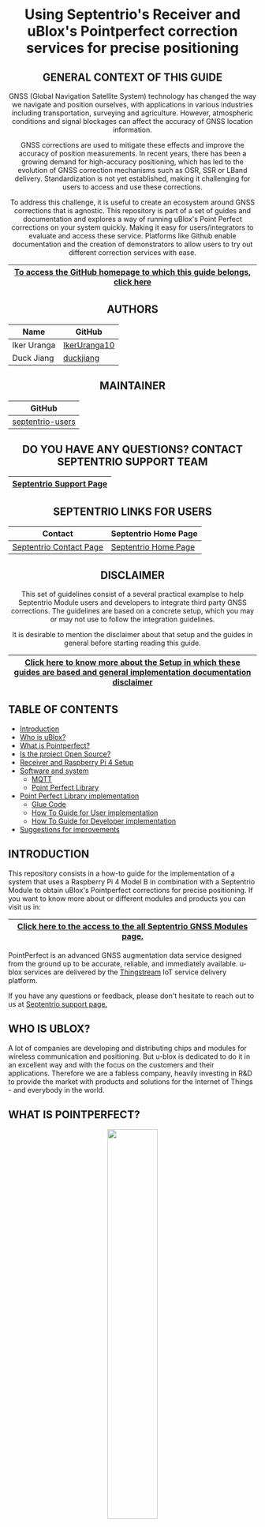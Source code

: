 <div align="center">
  
# Using Septentrio's Receiver and uBlox's Pointperfect correction services for precise positioning

## GENERAL CONTEXT OF THIS GUIDE

GNSS (Global Navigation Satellite System) technology has changed the way we navigate and position ourselves, with applications in various industries including transportation, surveying and agriculture. However, atmospheric conditions and signal blockages can affect the accuracy of GNSS location information. 

GNSS corrections are used to mitigate these effects and improve the accuracy of position measurements. In recent years, there has been a growing demand for high-accuracy positioning, which has led to the evolution of GNSS correction mechanisms such as OSR, SSR or LBand delivery. Standardization is not yet established, making it challenging for users to access and use these corrections. 

To address this challenge, it is useful to create an ecosystem around GNSS corrections that is agnostic. This repository is part of a set of guides and documentation and explores a way of running uBlox's Point Perfect corrections on your system quickly. Making it easy for users/integrators to evaluate and access these service. Platforms like Github enable documentation and the creation of demonstrators to allow users to try out different correction services with ease.

| <a href="https://github.com/septentrio-gnss/SeptentrioAgnostic#set-up-guide-to-use-third-party-osr-and-ssr-correction-services-with-septentrios-receivers-for-precise-positioning">To access the GitHub homepage to which this guide belongs, click here</a>|
|---|

## AUTHORS
  
| Name | GitHub |
|------|--------|
| Iker Uranga | <a href="https://github.com/IkerUranga10">IkerUranga10</a> </br> |    
| Duck Jiang | <a href="https://github.com/duckjiang">duckjiang</a> </br> | 

## MAINTAINER
  
| GitHub |
|--------|
| <a href="https://github.com/septentrio-users">septentrio-users</a> </br> |    

## DO YOU HAVE ANY QUESTIONS? CONTACT SEPTENTRIO SUPPORT TEAM

| <a href="https://web.septentrio.com/GH-SSN-support ">Septentrio Support Page</a>|
|---|

## SEPTENTRIO LINKS FOR USERS
 
| Contact                                                                          | Septentrio Home Page                                                        |
|----------------------------------------------------------------------------------|-----------------------------------------------------------------------------|
| <a href="https://web.septentrio.com/GH-SSN-contact ">Septentrio Contact Page</a> | <a href="https://web.septentrio.com/UBL-SSN-home">Septentrio Home Page</a> |

## DISCLAIMER
  
This set of guidelines consist of a several practical examplse to help Septentrio Module users and developers to integrate third party GNSS corrections. The guidelines are based on a concrete setup, which you may or may not use to follow the integration guidelines.

It is desirable to mention the disclaimer about that setup and the guides in general before starting reading this guide.
  
| <a href="https://github.com/septentrio-gnss/SeptentrioAgnostic/tree/main/Receiver%20and%20Raspberry%20Setup#disclaimer">Click here to know more about the Setup in which these guides are based and general implementation documentation disclaimer</a> |
|---|

</div>

## TABLE OF CONTENTS

<!--ts-->

* [Introduction](#introduction)
* [Who is uBlox?](#who-is-ublox)
* [What is Pointperfect?](#what-is-pointperfect)
* [Is the project Open Source?](#is-the-project-open-source)
* [Receiver and Raspberry Pi 4 Setup](#receiver-and-raspberry-pi-4-setup)
* [Software and system](#Software-and-system)     
    * [MQTT](#mqtt)
    * [Point Perfect Library](#point-perfect-library)
* [Point Perfect Library implementation](#point-perfect-library-implementation)
  * [Glue Code](#glue-code)
  * [How To Guide for User implementation](#how-to-guide-for-user-implementation)
  * [How To Guide for Developer implementation](#how-to-guide-for-developer-implementation)
* [Suggestions for improvements](#suggestions-for-improvements)
  
<!--te-->

## INTRODUCTION

This repository consists in a how-to guide for the implementation of a system that uses a Raspberry Pi 4 Model B in combination with a Septentrio Module to obtain uBlox's Pointperfect corrections for precise positioning. If you want to know more about or different modules and products you can visit us in: 

<div align="center">

| <a href="https://web.septentrio.com/UBL-SSN-rx">Click here to the access to the all Septentrio GNSS Modules page.</a> |
|---|
   
</div>

PointPerfect is an advanced GNSS augmentation data service designed from the ground up to be accurate, reliable, and immediately available. u-blox services are delivered by the <a href="https://www.u-blox.com/en/product/thingstream">Thingstream</a> IoT service delivery platform.

If you have any questions or feedback, please don't hesitate to reach out to us at <a href="https://web.septentrio.com/GH-SSN-support ">Septentrio support page.</a>

## WHO IS UBLOX?

A lot of companies are developing and distributing chips and modules for wireless communication and positioning. But u-blox is dedicated to do it in an excellent way and with the focus on the customers and their applications. Therefore we are a fabless company, heavily investing in R&D to provide the market with products and solutions for the Internet of Things - and everybody in the world.


## WHAT IS POINTPERFECT?
  
<p align="center">
    <img src="doc_sources/pointperfect_logo.png" width="45%">

PointPerfect is an advanced GNSS augmentation data service designed from the ground up to be accurate, reliable, and immediately available. The service answers the fast-growing demand for high precision GNSS solutions including autonomous vehicles such as unmanned aerial vehicles (UAV), service robots, machinery automation, micro-mobility, and other advanced navigation applications. Emerging automotive applications include automated driving (AD) and advanced driver assistance system (ADAS), lane-accurate navigation, and telematics. 

To know more about the service you can visit the following official web pages:

<div align="center">

| <a href="https://www.u-blox.com/en/product/pointperfect">Click here to the navigate to PointPerfect GNSS augmentation service page. 
|---|
   
</div>

## IS THE PROJECT OPEN SOURCE?

Yes, as it allows easy adaptations and thus enables the robotics and autonomous community to create their own spin off projects.
As such this can be also a starting reference point for integrators when in need of GNSS integration.

With open source it means that the following is provided:
- Editable source files
- Modifications and spin off projects allowed
- You are allowed to sell your version. No -NC limitations.
- May require attribution
- We encourage you to stand on our shoulders and even make money at it! 

More info about licensing can be found here: 
<a href="https://creativecommons.org/licenses/by-sa/4.0/">Creative Commons Attribution Share-Alike License.</a> and <a href="https://www.oshwa.org/definition/">Open Source HW</a>

## RECEIVER AND RASPBERRY PI 4 SETUP

The implementation of this service is based and tested on a specific setup. This setup consists of two main elements and their wiring and peripherals. These elements are the Mosaic-Go Module evaluation kit and a Raspberry Pi 4 Model B. Here you can see some of the main components (without peripherials) and a Higl-Level scheme of the Raspberry Pi 4 and Mosaic-Go system.

<p align="center">
    <img src="doc_sources/high_level_setup.PNG" width="100%">

To know more about this system and hot to make the setup in which this and the rest of our guidaes are based follow the next link below.

<div align="center">
    
| <a href="https://github.com/IkerUranga10/SeptentrioAgnostic/tree/main/Receiver%20and%20Raspberry%20Setup#set-up-guide-to-use-third-parties-corrections-with-septentrios-receiver-for-precise-positioning"> Click here to acces to our Set Up Guide to use Third Party OSR and SSR correction services with Septentrio's Receivers for precise positioning.</a> |
|---|
    
</div>

It is necessary to follow the instructions of the previous setup installation guide, to return to this point for the implementation of the uBlox's Pointperfect corrections service.

## SOFTWARE AND SYSTEM

For the implementation of PointPerfect corrections, it is necessary to use the PointPerfect library. 

<div align="center">

**IMPORTANT NOTE**

For convenience, from now on the acronym 'PPL' will be used in several occasions, both in text and images, referring to Point Perfect Library.

</div>

### MQTT 

<p align="center">
    <img src="doc_sources/mqtt.png" width="65%">
    
Before starting the explanation of the different inputs and outputs that the library has, it is essential to explain, or at least mention the IoT communication protocol called MQTT. This protocol plays a crucial role in accessing the information needed by the library.

<div align="center">
    
| <a href="https://mqtt.org"> Click here to navigate to the official MQTT messaging protocol web page.</a> |
|---|
    
</div>

MQTT is an OASIS standard messaging protocol for the Internet of Things (IoT). It is designed as an extremely lightweight publish/subscribe messaging transport that is ideal for connecting remote devices with a small code footprint and minimal network bandwidth. MQTT today is used in a wide variety of industries, such as automotive, manufacturing, telecommunications, oil and gas, etc.
  
Below is an image showing a basic schematic of the operation of the subscription and publication system between brokers and MQTT clients to communicate between two or more clients in the network. 

Click here to navigate to the official MQTT guide for Client and Broker communication:
  
<div align="center">
    
| <a href="https://www.hivemq.com/blog/mqtt-essentials-part-3-client-broker-connection-establishment/">Client and Broker and MQTT Server and Connection Establishment Explained</a> |
|---|
    
</div>
  
<p align="center">
    <img src="doc_sources/mqtt_simple.PNG" width="100%">

### Point Perfect Library

Point Perfct is a C++ library developed by uBlox that generates corrections in RTCM format to later send them to the GNSS receiver. The library decodes the SPARTN format corrections offered by the IoT location service or LBand satellite beam and together with the Satellite Ephemeris and receiver's position and timing information (NMEA), it generates RTCM messages to be sent to the receiver.
  
As far as the data inputs and outputs of the library are concerned, there are two more elements that are crucial to make the library workable. These elements are the frequency of the lband beam and a dynamic key (which changes over time) for library authentication. Both are obtained from the MQTT client.
  
Below is an image with a schematic representing the different inputs and outputs of the Point Perfect library.

<p align="center">
        <img src="doc_sources/Pointperfect_IO.jpg" width="100%">
  
<p align="center">
        <img src="doc_sources/Pointperfect_IO_legend.jpg" width="35%">

## POINT PERFECT LIBRARY IMPLEMENTATION

Once the concepts of what PointPerfect is, along with all the inputs and outputs it has in conjunction with the MQTT protocol are understood, the next step is the integration of the Corrections Service.

The integration of this service is done through what in Septentrio we have called **GlueCode**. 

### Glue Code

This code 'Glue Code' is a code written in the C++ language that makes use of several libraries to integrate this service in the Raspberry Pi 4 + Mosaic-Go setup, which is mentioned in <a href="https://github.com/septentrio-gnss/uBloxCorrectionsWithSeptentio#receiver-and-raspberry-pi-4-setup">this section</a>.

One of these libraries is **PointPerfect Library**, and **uses its API** to make possible its correct functioning and compatibility in the system.

In order to understand the role of the GlueCode in the system, the following figure is shown below.

<p align="center">
        <img src="doc_sources/gluecode.jpg" width="70%">
        
It can be seen in the figure that the gluecode wraps the PointPerfect library so that all the elements of the system are well interconnected, i.e., the serial port communication between the receiver and the Raspberry Pi 4, the communication through the previously described MQTT protocol and Raspberry Pi 4, and the interface with the Point Perfect library.

In the following sub-sections, two approaches for such implementation are presented. These are **User Implementation**, with the aim of providing a high-level explanation for easy and fast execution of the code, in order to start testing the library with Septentrio receivers quickly, and the other one, 
  
### Glue Code libraries Licenses
  
The code to use the PointPerfect library in this system, which we have called Glue Code, makes use of other opensource libraries, whose names and licenses are the following.
  
  
  
  
### How To Guide for User implementation

The user Implementation Guide has the aim of providing a high-level explanation for easy and fast execution of the code, in order to start testing the library with Septentrio receivers quickly.
   
<div align="center">

| <a href="https://github.com/septentrio-gnss/uBloxCorrectionsWithSeptentio/tree/master/user">Click here to User Implementation Guide.</a> |
|---|
   
</div>   
   
### How To Guide for Developer implementation
  
The developer Implementation Guide has the aim of deepening the compilation of the code and the operation of all parts of the GlueCode. It consists in providing an example and more advanced explanations on how developers could implement the PointPerfect service in their system.

<div align="center">

| <a href="https://github.com/septentrio-gnss/uBloxCorrectionsWithSeptentio/tree/master/dev">Click here to Developer Implementation Guide.</a> |
|---|
   
</div> 
  
## SUGGESTIONS FOR IMPROVEMENTS

There are several possible enhancements to the code that is available today. Therefore, from septentrio we want to warn about some features of the code that can be improved and at the same time invite users willing to help or with ideas for improvement to share those ideas or feedback here on GitHub or through the septentrio support page.

These are some of the points to improve or features to add:

- Stabilize LBand functionality. The buffering mechanism linking the serial and MQTT communication with the interface (API functions) should be improved to guarantee the stability of the LBand functionality.

- Add a graphical user interface (GUI) for setting the parameters of the executable code for ease of use.

- Add IP communication between the septentrio receiver and the Rapberry Pi via code.
